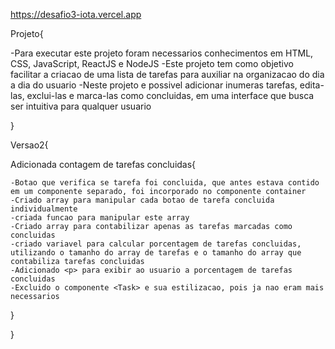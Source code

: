 https://desafio3-iota.vercel.app

Projeto{

  -Para executar este projeto foram necessarios conhecimentos em HTML, CSS, JavaScript, ReactJS e NodeJS
  -Este projeto tem como objetivo facilitar a criacao de uma lista de tarefas para auxiliar na organizacao do dia a dia do usuario
  -Neste projeto e possivel adicionar inumeras tarefas, edita-las, exclui-las e marca-las como concluidas, em uma interface que busca ser intuitiva para qualquer usuario

}


Versao2{

  Adicionada contagem de tarefas concluidas{

    -Botao que verifica se tarefa foi concluida, que antes estava contido em um componente separado, foi incorporado no componente container
    -Criado array para manipular cada botao de tarefa concluida individualmente
    -criada funcao para manipular este array
    -Criado array para contabilizar apenas as tarefas marcadas como concluidas
    -criado variavel para calcular porcentagem de tarefas concluidas, utilizando o tamanho do array de tarefas e o tamanho do array que contabiliza tarefas concluidas
    -Adicionado <p> para exibir ao usuario a porcentagem de tarefas concluidas
    -Excluido o componente <Task> e sua estilizacao, pois ja nao eram mais necessarios
  
  }
  
}
